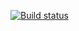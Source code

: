 [![Build status](https://ci.appveyor.com/api/projects/status/37xooe98y6xpdst5?svg=true)](https://ci.appveyor.com/project/ruslanraindrop/ajshomework9-1)
